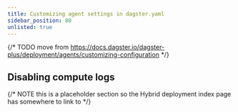 ```yaml
---
title: Customizing agent settings in dagster.yaml
sidebar_position: 80
unlisted: true
---
```


{/* TODO move from https://docs.dagster.io/dagster-plus/deployment/agents/customizing-configuration */}

## Disabling compute logs

{/* NOTE this is a placeholder section so the Hybrid deployment index page has somewhere to link to */}
